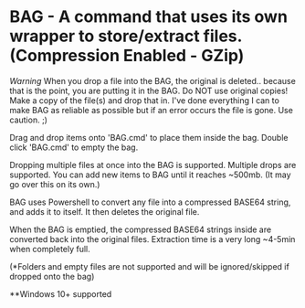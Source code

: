# BAG - A command that uses its own wrapper to store/extract files. (Compression Enabled - GZip)

*Warning* When you drop a file into the BAG, the original is deleted.. because that is the point, you are putting it in the BAG. Do NOT use original copies! Make a copy of the file(s) and drop that in. I've done everything I can to make BAG as reliable as possible but if an error occurs the file is gone. Use caution. ;)

Drag and drop items onto 'BAG.cmd' to place them inside the bag. Double click 'BAG.cmd' to empty the bag. 

Dropping multiple files at once into the BAG is supported. Multiple drops are supported. You can add new items to BAG until it reaches ~500mb. (It may go over this on its own.)

BAG uses Powershell to convert any file into a compressed BASE64 string, and adds it to itself. It then deletes the original file.

When the BAG is emptied, the compressed BASE64 strings inside are converted back into the original files. Extraction time is a very long ~4-5min when completely full.

(*Folders and empty files are not supported and will be ignored/skipped if dropped onto the bag)

**Windows 10+ supported
